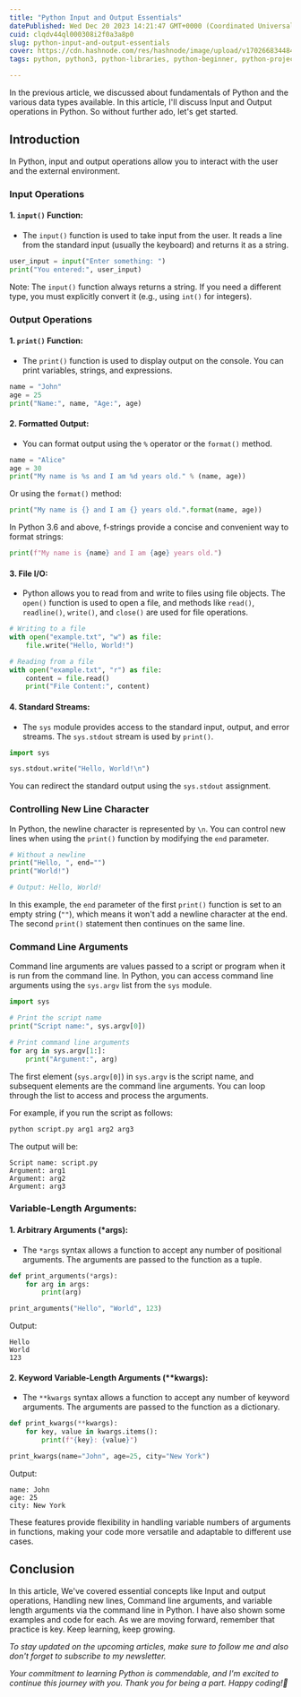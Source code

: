 ```yaml
---
title: "Python Input and Output Essentials"
datePublished: Wed Dec 20 2023 14:21:47 GMT+0000 (Coordinated Universal Time)
cuid: clqdv44ql000308i2f0a3a8p0
slug: python-input-and-output-essentials
cover: https://cdn.hashnode.com/res/hashnode/image/upload/v1702668344842/ed993bf7-0a94-4380-93f2-ce655a0b5aab.png
tags: python, python3, python-libraries, python-beginner, python-projects

---
```


In the previous article, we discussed about fundamentals of Python and the various data types available. In this article, I'll discuss Input and Output operations in Python. So without further ado, let's get started.

## Introduction

In Python, input and output operations allow you to interact with the user and the external environment.

### Input Operations

#### 1\. `input()` Function:

* The `input()` function is used to take input from the user. It reads a line from the standard input (usually the keyboard) and returns it as a string.
    

```python
user_input = input("Enter something: ")
print("You entered:", user_input)
```

Note: The `input()` function always returns a string. If you need a different type, you must explicitly convert it (e.g., using `int()` for integers).

### Output Operations

#### 1\. `print()` Function:

* The `print()` function is used to display output on the console. You can print variables, strings, and expressions.
    

```python
name = "John"
age = 25
print("Name:", name, "Age:", age)
```

#### 2\. **Formatted Output:**

* You can format output using the `%` operator or the `format()` method.
    

```python
name = "Alice"
age = 30
print("My name is %s and I am %d years old." % (name, age))
```

Or using the `format()` method:

```python
print("My name is {} and I am {} years old.".format(name, age))
```

In Python 3.6 and above, f-strings provide a concise and convenient way to format strings:

```python
print(f"My name is {name} and I am {age} years old.")
```

#### 3\. **File I/O:**

* Python allows you to read from and write to files using file objects. The `open()` function is used to open a file, and methods like `read()`, `readline()`, `write()`, and `close()` are used for file operations.
    

```python
# Writing to a file
with open("example.txt", "w") as file:
    file.write("Hello, World!")

# Reading from a file
with open("example.txt", "r") as file:
    content = file.read()
    print("File Content:", content)
```

#### 4\. **Standard Streams:**

* The `sys` module provides access to the standard input, output, and error streams. The `sys.stdout` stream is used by `print()`.
    

```python
import sys

sys.stdout.write("Hello, World!\n")
```

You can redirect the standard output using the `sys.stdout` assignment.

### Controlling New Line Character

In Python, the newline character is represented by `\n`. You can control new lines when using the `print()` function by modifying the `end` parameter.

```python
# Without a newline
print("Hello, ", end="")
print("World!")

# Output: Hello, World!
```

In this example, the `end` parameter of the first `print()` function is set to an empty string (`""`), which means it won't add a newline character at the end. The second `print()` statement then continues on the same line.

### Command Line Arguments

Command line arguments are values passed to a script or program when it is run from the command line. In Python, you can access command line arguments using the `sys.argv` list from the `sys` module.

```python
import sys

# Print the script name
print("Script name:", sys.argv[0])

# Print command line arguments
for arg in sys.argv[1:]:
    print("Argument:", arg)
```

The first element (`sys.argv[0]`) in `sys.argv` is the script name, and subsequent elements are the command line arguments. You can loop through the list to access and process the arguments.

For example, if you run the script as follows:

```bash
python script.py arg1 arg2 arg3
```

The output will be:

```plaintext
Script name: script.py
Argument: arg1
Argument: arg2
Argument: arg3
```

### Variable-Length Arguments:

#### 1\. **Arbitrary Arguments (\*args):**

* The `*args` syntax allows a function to accept any number of positional arguments. The arguments are passed to the function as a tuple.
    

```python
def print_arguments(*args):
    for arg in args:
        print(arg)

print_arguments("Hello", "World", 123)
```

Output:

```plaintext
Hello
World
123
```

#### 2\. **Keyword Variable-Length Arguments (\*\*kwargs):**

* The `**kwargs` syntax allows a function to accept any number of keyword arguments. The arguments are passed to the function as a dictionary.
    

```python
def print_kwargs(**kwargs):
    for key, value in kwargs.items():
        print(f"{key}: {value}")

print_kwargs(name="John", age=25, city="New York")
```

Output:

```plaintext
name: John
age: 25
city: New York
```

These features provide flexibility in handling variable numbers of arguments in functions, making your code more versatile and adaptable to different use cases.

## Conclusion

In this article, We've covered essential concepts like Input and output operations, Handling new lines, Command line arguments, and variable length arguments via the command line in Python. I have also shown some examples and code for each. As we are moving forward, remember that practice is key. Keep learning, keep growing.

*To stay updated on the upcoming articles, make sure to follow me and also don't forget to subscribe to my newsletter.*

*Your commitment to learning Python is commendable, and I'm excited to continue this journey with you. Thank you for being a part. Happy coding!💖*